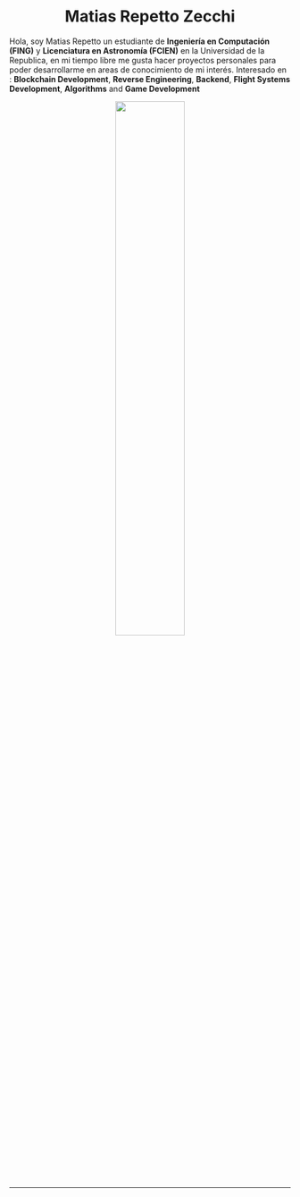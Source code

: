<h1 align="center">
  <b>Matias Repetto Zecchi</b>
</h1>

Hola, soy Matias Repetto un estudiante de **Ingeniería en Computación (FING)** y **Licenciatura en Astronomía (FCIEN)** en la Universidad de la Republica, en mi tiempo libre me gusta hacer proyectos personales para poder desarrollarme en areas de conocimiento de mi interés.
Interesado en : **Blockchain Development**, **Reverse Engineering**, **Backend**, **Flight Systems Development**, **Algorithms** and **Game Development**

<p align="center">
  <a href="https://matiasrepetto.github.io/">
  <img width="49.5%" src="https://github-readme-stats.vercel.app/api/top-langs/?username=MatiasRepetto&theme=great-gatsby&layout=compact&langs_count=10" />
  </a>
</p>

-----

